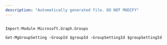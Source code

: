 ```yaml
---
description: "Automatically generated file. DO NOT MODIFY"
---
```


```powershellv2

Import-Module Microsoft.Graph.Groups

Get-MgGroupSetting -GroupId $groupId -GroupSettingId $groupSettingId

```